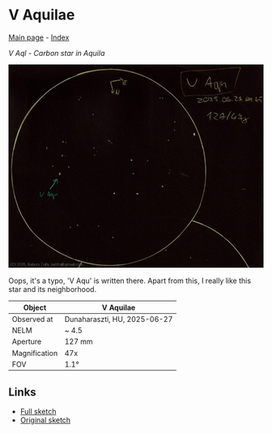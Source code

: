 # V Aquilae

[Main page](../index.md) - [Index](../pages/obj_index.md)

_V Aql_ - _Carbon star in Aquila_  

![V Aquilae](../img/v-aql-20250628.jpg)

Oops, it's a typo, 'V Aqu' is written there. Apart from this,
I really like this star and its neighborhood.

Object | V Aquilae
-|-
Observed at | Dunaharaszti, HU, 2025-06-27
NELM | ~ 4.5
Aperture | 127 mm
Magnification | 47x
FOV | 1.1°


## Links

- [Full sketch](../img/v-aql-wz-cas-20250628.jpg)
- [Original sketch](../scan/20250628_2.jpg)
